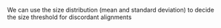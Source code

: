 We can use the size distribution (mean and standard deviation) to decide the size threshold for discordant alignments

